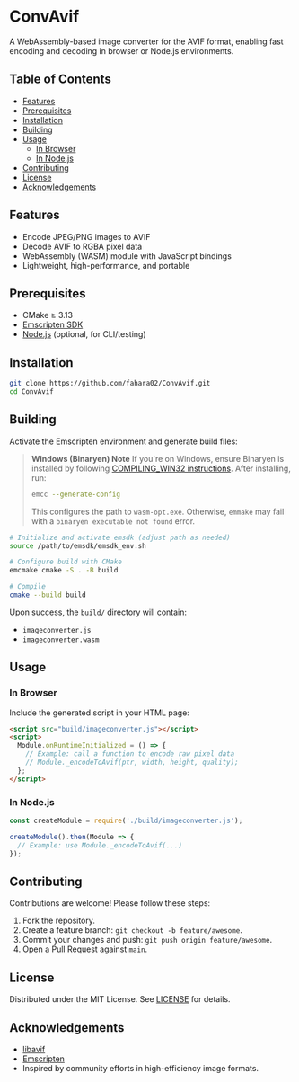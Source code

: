 # ConvAvif

A WebAssembly-based image converter for the AVIF format, enabling fast encoding and decoding in browser or Node.js environments.

## Table of Contents

- [Features](#features)
- [Prerequisites](#prerequisites)
- [Installation](#installation)
- [Building](#building)
- [Usage](#usage)
  - [In Browser](#in-browser)
  - [In Node.js](#in-nodejs)
- [Contributing](#contributing)
- [License](#license)
- [Acknowledgements](#acknowledgements)

## Features

- Encode JPEG/PNG images to AVIF
- Decode AVIF to RGBA pixel data
- WebAssembly (WASM) module with JavaScript bindings
- Lightweight, high-performance, and portable

## Prerequisites

- CMake ≥ 3.13
- [Emscripten SDK](https://emscripten.org/)
- [Node.js](https://nodejs.org/) (optional, for CLI/testing)

## Installation

```bash
git clone https://github.com/fahara02/ConvAvif.git
cd ConvAvif
```

## Building

Activate the Emscripten environment and generate build files:

> **Windows (Binaryen) Note**
> If you're on Windows, ensure Binaryen is installed by following [COMPILING_WIN32 instructions](https://github.com/brakmic/bazaar/blob/master/webassembly/COMPILING_WIN32.md).
> After installing, run:
> ```bash
> emcc --generate-config
> ```
> This configures the path to `wasm-opt.exe`. Otherwise, `emmake` may fail with a `binaryen executable not found` error.

```bash
# Initialize and activate emsdk (adjust path as needed)
source /path/to/emsdk/emsdk_env.sh

# Configure build with CMake
emcmake cmake -S . -B build

# Compile
cmake --build build
```

Upon success, the `build/` directory will contain:

- `imageconverter.js`
- `imageconverter.wasm`

## Usage

### In Browser

Include the generated script in your HTML page:

```html
<script src="build/imageconverter.js"></script>
<script>
  Module.onRuntimeInitialized = () => {
    // Example: call a function to encode raw pixel data
    // Module._encodeToAvif(ptr, width, height, quality);
  };
</script>
```

### In Node.js

```js
const createModule = require('./build/imageconverter.js');

createModule().then(Module => {
  // Example: use Module._encodeToAvif(...)
});
```

## Contributing

Contributions are welcome! Please follow these steps:

1. Fork the repository.
2. Create a feature branch: `git checkout -b feature/awesome`.
3. Commit your changes and push: `git push origin feature/awesome`.
4. Open a Pull Request against `main`.

## License

Distributed under the MIT License. See [LICENSE](LICENSE) for details.

## Acknowledgements

- [libavif](https://github.com/AOMediaCodec/libavif)
- [Emscripten](https://emscripten.org/)
- Inspired by community efforts in high-efficiency image formats.
